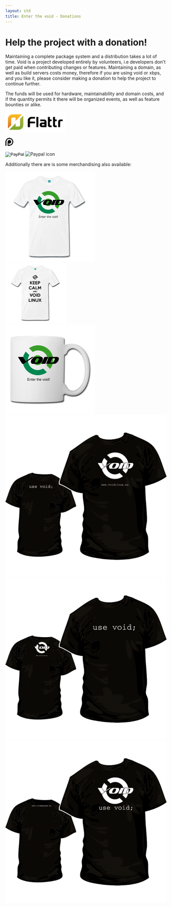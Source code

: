 ```yaml
---
layout: std
title: Enter the void - Donations
---
```


# Help the project with a donation!

Maintaining a complete package system and a distribution takes a lot of time. Void is a project
developed entirely by volunteers, i.e developers don't get paid when contributing changes or
features. Maintaining a domain, as well as build servers costs money, therefore if you are using
void or xbps, and you like it, please consider making a donation to help the project to continue further.

The funds will be used for hardware, maintainability and domain costs, and if the quantity permits it
there will be organized events, as well as feature bounties or alike.

<a href="https://flattr.com/submit/auto?user_id=xtraeme&amp;url=http%3A%2F%2Fwww.voidlinux.eu" target="_blank"><img src="/assets/img/flattr-black.svg" alt="Flattr this" title="Flattr this"></a>

<a href="https://patreon.com/xtraeme"><img src="/assets/img/patreon-logo.png" alt="Become a Patron!" title="Patron me!" /></a>

<form action="https://www.paypal.com/cgi-bin/webscr" method="post" target="_top">
  <input type="hidden" name="cmd" value="_s-xclick">
  <input type="hidden" name="hosted_button_id" value="QMV62MDXJ955N">
  <input type="image" src="/assets/img/paypal.svg" name="submit" alt="PayPal">
  <img alt="Paypal icon" src="https://www.paypalobjects.com/es_ES/i/scr/pixel.gif">
</form>

Additionally there are is some merchandising also available:

 <div class="col-md-4">
  <a href="http://voidlinux.spreadshirt.es/"><img src="/assets/img/voidshirt.png" class="voidgpic" alt="tshirts" title="Don't you think it's a nice tee-shirt?" /></a>
 </div>
 <div class="col-md-4">
  <a href="http://voidlinux.spreadshirt.es/"><img src="/assets/img/voidshirt-keepcalm.png" class="voidgpic" alt="tshirts" title="Don't you think it's a nice tee-shirt?" /></a>
 </div>
 <div class="col-md-4">
  <a href="http://voidlinux.spreadshirt.es/"><img src="/assets/img/voidmug.png" class="voidgpic" alt="mug" title="Needed for coffee and/or tea..." /></a>
 </div>
 <div class="col-md-4">
  <a href="http://camisetasfrikis.es/camisetas/503-camiseta-void-linux-y-pack-pegatinas.html"><img src="/assets/img/voidbshirt1.png" alt="bshirt1" class="voidgpic" /></a>
 </div>
 <div class="col-md-4">
  <a href="http://camisetasfrikis.es/camisetas/504-camiseta-void-linux-y-pack-pegatinas-modelo-2.html"><img src="/assets/img/voidbshirt2.png" alt="bshirt2" class="voidgpic" /></a>
 </div>
 <div class="col-md-4">
  <a href="http://camisetasfrikis.es/camisetas/505-dddd.html"><img src="/assets/img/voidbshirt3.png" alt="bshirt3" class="voidgpic" /></a>
 </div>
</div>
